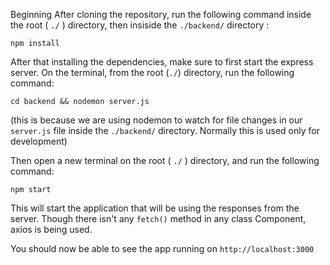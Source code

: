 Beginning
After cloning the repository, run the following command inside the root ( `./` ) directory, then insiside the `./backend/` directory :
```
npm install
```

After that installing the dependencies, make sure to first start the express server. On the terminal, from the root (`./`) directory, run the following command:

```
cd backend && nodemon server.js
```
(this is because we are using nodemon to watch for file changes in our `server.js` file inside the `./backend/` directory. Normally this is used only for development)


Then open a new terminal on the root ( `./` ) directory, and run the following command:

```
npm start
```

This will start the application that will be using the responses from the server. Though there isn't any `fetch()` method in any class Component, axios is being used.

You should now be able to see the app running on `http://localhost:3000`
